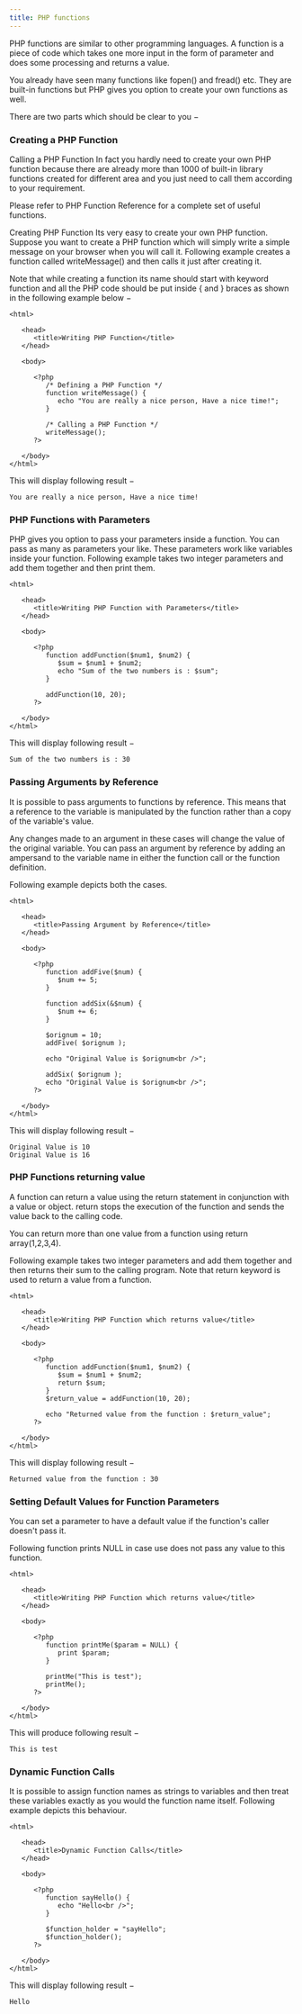```yaml
---
title: PHP functions
---
```


PHP functions are similar to other programming languages. A function is a piece of code which takes one more input in the form of parameter and does some processing and returns a value.

You already have seen many functions like fopen() and fread() etc. They are built-in functions but PHP gives you option to create your own functions as well.

There are two parts which should be clear to you −

### Creating a PHP Function
Calling a PHP Function
In fact you hardly need to create your own PHP function because there are already more than 1000 of built-in library functions created for different area and you just need to call them according to your requirement.

Please refer to PHP Function Reference for a complete set of useful functions.

Creating PHP Function
Its very easy to create your own PHP function. Suppose you want to create a PHP function which will simply write a simple message on your browser when you will call it. Following example creates a function called writeMessage() and then calls it just after creating it.

Note that while creating a function its name should start with keyword function and all the PHP code should be put inside { and } braces as shown in the following example below −

```
<html>
   
   <head>
      <title>Writing PHP Function</title>
   </head>
   
   <body>
      
      <?php
         /* Defining a PHP Function */
         function writeMessage() {
            echo "You are really a nice person, Have a nice time!";
         }
         
         /* Calling a PHP Function */
         writeMessage();
      ?>
      
   </body>
</html>
```

This will display following result −

```
You are really a nice person, Have a nice time!
```

### PHP Functions with Parameters
PHP gives you option to pass your parameters inside a function. You can pass as many as parameters your like. These parameters work like variables inside your function. Following example takes two integer parameters and add them together and then print them.

```
<html>
   
   <head>
      <title>Writing PHP Function with Parameters</title>
   </head>
   
   <body>
   
      <?php
         function addFunction($num1, $num2) {
            $sum = $num1 + $num2;
            echo "Sum of the two numbers is : $sum";
         }
         
         addFunction(10, 20);
      ?>
      
   </body>
</html>
```

This will display following result −

```
Sum of the two numbers is : 30
```

### Passing Arguments by Reference
It is possible to pass arguments to functions by reference. This means that a reference to the variable is manipulated by the function rather than a copy of the variable's value.

Any changes made to an argument in these cases will change the value of the original variable. You can pass an argument by reference by adding an ampersand to the variable name in either the function call or the function definition.

Following example depicts both the cases.

```
<html>
   
   <head>
      <title>Passing Argument by Reference</title>
   </head>
   
   <body>
      
      <?php
         function addFive($num) {
            $num += 5;
         }
         
         function addSix(&$num) {
            $num += 6;
         }
         
         $orignum = 10;
         addFive( $orignum );
         
         echo "Original Value is $orignum<br />";
         
         addSix( $orignum );
         echo "Original Value is $orignum<br />";
      ?>
      
   </body>
</html>
```

This will display following result −

```
Original Value is 10
Original Value is 16 
```

### PHP Functions returning value
A function can return a value using the return statement in conjunction with a value or object. return stops the execution of the function and sends the value back to the calling code.

You can return more than one value from a function using return array(1,2,3,4).

Following example takes two integer parameters and add them together and then returns their sum to the calling program. Note that return keyword is used to return a value from a function.

```
<html>
   
   <head>
      <title>Writing PHP Function which returns value</title>
   </head>
   
   <body>
   
      <?php
         function addFunction($num1, $num2) {
            $sum = $num1 + $num2;
            return $sum;
         }
         $return_value = addFunction(10, 20);
         
         echo "Returned value from the function : $return_value";
      ?>
      
   </body>
</html>
```

This will display following result −

```
Returned value from the function : 30
```

### Setting Default Values for Function Parameters
You can set a parameter to have a default value if the function's caller doesn't pass it.

Following function prints NULL in case use does not pass any value to this function.

```
<html>
   
   <head>
      <title>Writing PHP Function which returns value</title>
   </head>
   
   <body>
      
      <?php
         function printMe($param = NULL) {
            print $param;
         }
         
         printMe("This is test");
         printMe();
      ?>
      
   </body>
</html>
```

This will produce following result −

```
This is test
```

### Dynamic Function Calls
It is possible to assign function names as strings to variables and then treat these variables exactly as you would the function name itself. Following example depicts this behaviour.

```
<html>
   
   <head>
      <title>Dynamic Function Calls</title>
   </head>
   
   <body>
      
      <?php
         function sayHello() {
            echo "Hello<br />";
         }
         
         $function_holder = "sayHello";
         $function_holder();
      ?>
      
   </body>
</html>
```

This will display following result −

```
Hello
```
